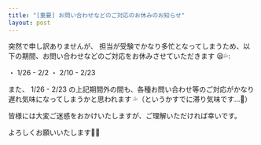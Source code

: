 ```yaml
---
title: "[重要] お問い合わせなどのご対応のお休みのお知らせ"
layout: post
---
```


突然で申し訳ありませんが、
担当が受験でかなり多忙となってしまうため、以下の期間、お問い合わせなどのご対応をお休みさせていただきます 😫💦:

・ 1/26 - 2/2
・ 2/10 - 2/23

また、 1/26 - 2/23 の上記期間外の間も、各種お問い合わせ等のご対応がかなり遅れ気味になってしまうかと思われます 💦（というかすでに滞り気味です…🙏）

皆様には大変ご迷惑をおかけいたしますが、ご理解いただければ幸いです。

よろしくお願いいたします🙇💦